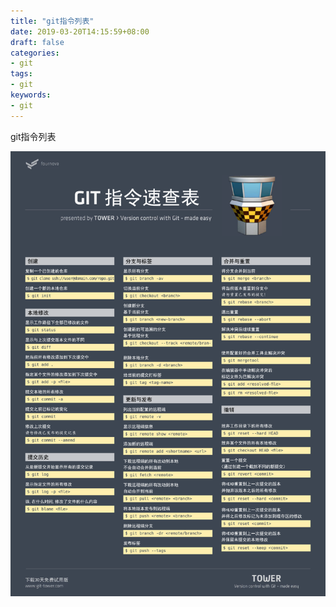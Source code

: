 ```yaml
---
title: "git指令列表"
date: 2019-03-20T14:15:59+08:00
draft: false
categories:
- git
tags:
- git
keywords:
- git
---
```

git指令列表
<!--more-->
<img src=/post/git/git指令列表.png/>